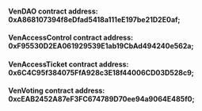 #### VenDAO contract address: 0xA868107394f8eDfad5418a111eE197be21D2E0af;
#### VenAccessControl contract address: 0xF95530D2EA061929539E1ab19CbAd494240e562a;
#### VenAccessTicket contract address: 0x6C4C95f384075FfA928c3E18f44006CD03D528c9;
#### VenVoting contract address: 0xcEAB2452A87eF3FC674789D70ee94a9064E485f0;